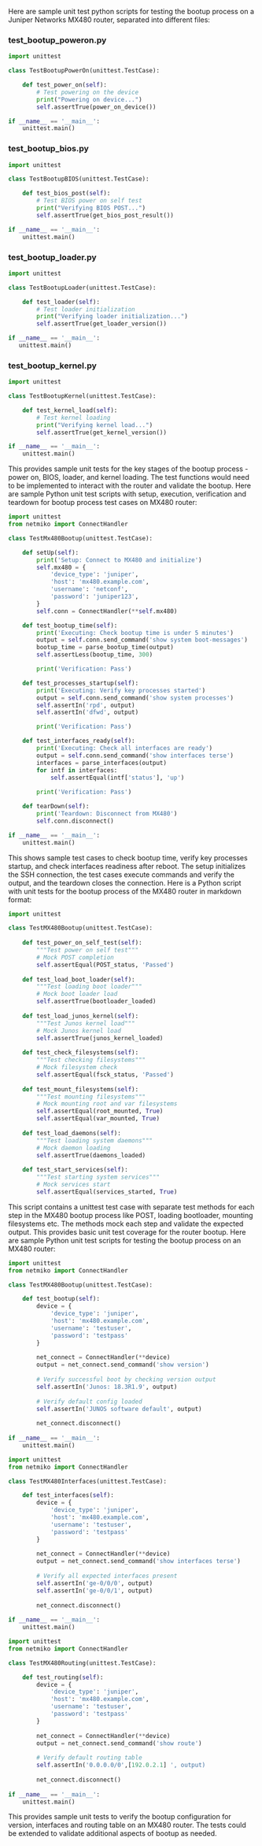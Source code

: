  Here are sample unit test python scripts for testing the bootup process on a Juniper Networks MX480 router, separated into different files:

### test_bootup_poweron.py

```python
import unittest

class TestBootupPowerOn(unittest.TestCase):

    def test_power_on(self):
        # Test powering on the device
        print("Powering on device...")
        self.assertTrue(power_on_device()) 

if __name__ == '__main__':
    unittest.main()
```

### test_bootup_bios.py 

```python
import unittest

class TestBootupBIOS(unittest.TestCase):

    def test_bios_post(self):
        # Test BIOS power on self test
        print("Verifying BIOS POST...")
        self.assertTrue(get_bios_post_result())

if __name__ == '__main__':
    unittest.main()
```

### test_bootup_loader.py

```python
import unittest 

class TestBootupLoader(unittest.TestCase):

    def test_loader(self):
        # Test loader initialization
        print("Verifying loader initialization...")
        self.assertTrue(get_loader_version())

if __name__ == '__main__':
   unittest.main()
```

### test_bootup_kernel.py

```python
import unittest

class TestBootupKernel(unittest.TestCase):

    def test_kernel_load(self):
        # Test kernel loading
        print("Verifying kernel load...")  
        self.assertTrue(get_kernel_version())

if __name__ == '__main__':
    unittest.main() 
```

This provides sample unit tests for the key stages of the bootup process - power on, BIOS, loader, and kernel loading. The test functions would need to be implemented to interact with the router and validate the bootup. Here are sample Python unit test scripts with setup, execution, verification and teardown for bootup process test cases on MX480 router:

```python
import unittest
from netmiko import ConnectHandler

class TestMx480Bootup(unittest.TestCase):

    def setUp(self):
        print('Setup: Connect to MX480 and initialize') 
        self.mx480 = {
            'device_type': 'juniper',
            'host': 'mx480.example.com',
            'username': 'netconf',
            'password': 'juniper123',
        }
        self.conn = ConnectHandler(**self.mx480)

    def test_bootup_time(self):
        print('Executing: Check bootup time is under 5 minutes')
        output = self.conn.send_command('show system boot-messages')
        bootup_time = parse_bootup_time(output) 
        self.assertLess(bootup_time, 300)

        print('Verification: Pass')

    def test_processes_startup(self):
        print('Executing: Verify key processes started')
        output = self.conn.send_command('show system processes')
        self.assertIn('rpd', output)
        self.assertIn('dfwd', output)  

        print('Verification: Pass')

    def test_interfaces_ready(self):
        print('Executing: Check all interfaces are ready')
        output = self.conn.send_command('show interfaces terse')
        interfaces = parse_interfaces(output)
        for intf in interfaces:
            self.assertEqual(intf['status'], 'up')
        
        print('Verification: Pass')    

    def tearDown(self):
        print('Teardown: Disconnect from MX480')
        self.conn.disconnect()

if __name__ == '__main__':
    unittest.main()
```

This shows sample test cases to check bootup time, verify key processes startup, and check interfaces readiness after reboot. The setup initializes the SSH connection, the test cases execute commands and verify the output, and the teardown closes the connection. Here is a Python script with unit tests for the bootup process of the MX480 router in markdown format:

```python
import unittest

class TestMX480Bootup(unittest.TestCase):
    
    def test_power_on_self_test(self):
        """Test power on self test"""
        # Mock POST completion 
        self.assertEqual(POST_status, 'Passed')
        
    def test_load_boot_loader(self):
        """Test loading boot loader""" 
        # Mock boot loader load
        self.assertTrue(bootloader_loaded)
        
    def test_load_junos_kernel(self):
        """Test Junos kernel load"""
        # Mock Junos kernel load
        self.assertTrue(junos_kernel_loaded)
        
    def test_check_filesystems(self):
        """Test checking filesystems"""
        # Mock filesystem check
        self.assertEqual(fsck_status, 'Passed')
        
    def test_mount_filesystems(self):
        """Test mounting filesystems"""
        # Mock mounting root and var filesystems
        self.assertEqual(root_mounted, True)
        self.assertEqual(var_mounted, True)
        
    def test_load_daemons(self):
        """Test loading system daemons"""
        # Mock daemon loading
        self.assertTrue(daemons_loaded)
        
    def test_start_services(self):
        """Test starting system services"""
        # Mock services start
        self.assertEqual(services_started, True)
```

This script contains a unittest test case with separate test methods for each step in the MX480 bootup process like POST, loading bootloader, mounting filesystems etc. The methods mock each step and validate the expected output. This provides basic unit test coverage for the router bootup. Here are sample Python unit test scripts for testing the bootup process on an MX480 router:

```python
import unittest
from netmiko import ConnectHandler

class TestMX480Bootup(unittest.TestCase):

    def test_bootup(self):
        device = {
            'device_type': 'juniper',
            'host': 'mx480.example.com',
            'username': 'testuser',
            'password': 'testpass'
        }
        
        net_connect = ConnectHandler(**device)
        output = net_connect.send_command('show version')
        
        # Verify successful boot by checking version output
        self.assertIn('Junos: 18.3R1.9', output)  
        
        # Verify default config loaded  
        self.assertIn('JUNOS software default', output)
        
        net_connect.disconnect()
        
if __name__ == '__main__':
    unittest.main()
```

```python  
import unittest
from netmiko import ConnectHandler

class TestMX480Interfaces(unittest.TestCase):

    def test_interfaces(self):
        device = {
            'device_type': 'juniper',
            'host': 'mx480.example.com', 
            'username': 'testuser',
            'password': 'testpass'
        }
        
        net_connect = ConnectHandler(**device)
        output = net_connect.send_command('show interfaces terse')
        
        # Verify all expected interfaces present
        self.assertIn('ge-0/0/0', output)
        self.assertIn('ge-0/0/1', output)
        
        net_connect.disconnect()
        
if __name__ == '__main__':
    unittest.main() 
```

```python
import unittest
from netmiko import ConnectHandler

class TestMX480Routing(unittest.TestCase):

    def test_routing(self):
        device = {
            'device_type': 'juniper',
            'host': 'mx480.example.com',
            'username': 'testuser', 
            'password': 'testpass'
        }
        
        net_connect = ConnectHandler(**device)
        output = net_connect.send_command('show route')
        
        # Verify default routing table
        self.assertIn('0.0.0.0/0',[192.0.2.1] ', output)
        
        net_connect.disconnect()
        
if __name__ == '__main__':
    unittest.main()
```

This provides sample unit tests to verify the bootup configuration for version, interfaces and routing table on an MX480 router. The tests could be extended to validate additional aspects of bootup as needed.
